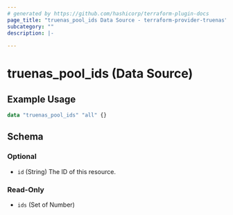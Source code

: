 ```yaml
---
# generated by https://github.com/hashicorp/terraform-plugin-docs
page_title: "truenas_pool_ids Data Source - terraform-provider-truenas"
subcategory: ""
description: |-
  
---
```


# truenas_pool_ids (Data Source)



## Example Usage

```terraform
data "truenas_pool_ids" "all" {}
```

<!-- schema generated by tfplugindocs -->
## Schema

### Optional

- `id` (String) The ID of this resource.

### Read-Only

- `ids` (Set of Number)


